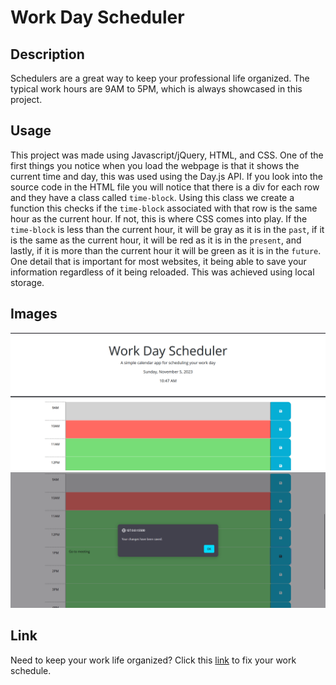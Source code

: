 # Work Day Scheduler

## Description
Schedulers are a great way to keep your professional life organized. The typical work hours are 9AM to 5PM, which is always showcased in this project.

## Usage
This project was made using Javascript/jQuery, HTML, and CSS. One of the first things you notice when you load the webpage is that it shows the current time and day, this was used using the Day.js API. If you look into the source code in the HTML file you will notice that there is a div for each row and they have a class called `time-block`. Using this class we create a function this checks if the `time-block` associated with that row is the same hour as the current hour. If not, this is where CSS comes into play. If the `time-block` is less than the current hour, it will be gray as it is in the `past`, if it is the same as the current hour, it will be red as it is in the `present`, and lastly, if it is more than the current hour it will be green as it is in the `future`. One detail that is important for most websites, it being able to save your information regardless of it being reloaded. This was achieved using local storage.

## Images
![First screenshot of page, displaying the name, current day/time, and the schedule showing the color-coded rows](./assets/images/SC-1.png)
![Second screenshot showcasing the entered message and alert saying "Your changes have been saved"](./assets/images/SC-2.png)

## Link
Need to keep your work life organized? Click this [link](https://maxmruiz.github.io/work-day-scheduler/) to fix your work schedule.
